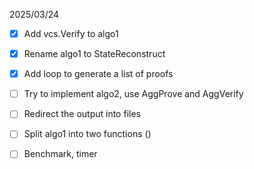 

2025/03/24
- [x] Add vcs.Verify to algo1
- [x] Rename algo1 to StateReconstruct
- [x] Add loop to generate a list of proofs
- [ ]  Try to implement algo2, use AggProve and AggVerify

- [ ]  Redirect the output into files
- [ ]  Split algo1 into two functions ()
- [ ]  Benchmark, timer